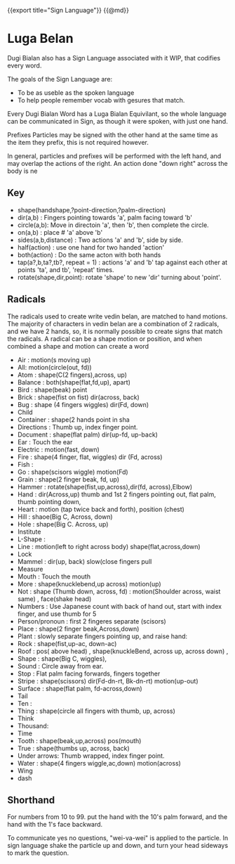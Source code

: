 {{export title="Sign Language"}}
{{@md}}

# Luga Belan


Dugi Bialan also has a Sign Language associated with it WIP, that codifies every word.

The goals of the Sign Language are:

* To be as useble as the spoken language
* To help people remember vocab with gesures that match.

Every Dugi Bialan Word has a Luga Bialan Equivilant, so the whole language can be communicated in Sign, as though it were spoken, with just one hand.

Prefixes Particles may be signed with the other hand at the same time as the item they prefix, this is not required however.

In general, particles and prefixes will be performed with the left hand, and may overlap the actions of the right. An action done "down right" across the body is ne

Key
---

- shape(handshape,?point-direction,?palm-direction) 
- dir(a,b) : Fingers pointing towards 'a', palm facing toward 'b'
- circle(a,b): Move in directoin 'a', then 'b', then complete the circle.
- on(a,b) : place # 'a' above 'b'
- sides(a,b,distance) : Two actions 'a' and 'b', side by side. 
- half(action) : use one hand for two handed 'action'
- both(action) : Do the same acton with both hands
- tap(a?,b,ta?,tb?, repeat = 1) : actions 'a' and 'b' tap against each other at points 'ta', and tb', 'repeat' times.
- rotate(shape,dir,point): rotate 'shape' to new 'dir' turning about 'point'.  

Radicals
-------- 

The radicals used to create write vedin belan, are matched to hand motions.  The majority of characters in vedin belan are a combination of 2 radicals, and we have 2 hands, so, it is normally possible to create signs that match the radicals.
A radical can be a shape motion or position,  and when combined a shape and motion can create a word

- Air : motion(s moving up)
- All: motion(circle(out, fd))
- Atom : shape(C(2 fingers),across, up)
- Balance : both(shape(flat,fd,up), apart)
- Bird : shape(beak) point
- Brick : shape(fist on fist) dir(across, back)
- Bug : shape (4 fingers wiggles) dir(Fd, down)
- Child
- Container : shape(2 hands point in sha
- Directions : Thumb up, index finger point.
- Document : shape(flat palm) dir(up-fd, up-back)  
- Ear : Touch the ear
- Electric : motion(fast, down) 
- Fire : shape(4 finger, flat, wiggles) dir (Fd, across)
- Fish :
- Go : shape(scisors wiggle) motion(Fd)
- Grain : shape(2 finger beak, fd, up)
- Hammer : rotate(shape(fist,up,across),dir(fd, across),Elbow)
- Hand : dir(Across,up) thumb and 1st 2 fingers pointing out, flat palm, thumb pointing down,
- Heart : motion (tap twice back and forth), position (chest)
- Hill : shaoe(Big C, Across, down)
- Hole : shape(Big C. Across, up)
- Institute
- L-Shape : 
- Line : motion(left to right across body) shape(flat,across,down)
- Lock
- Mammel : dir(up, back) slow(close fingers pull 
- Measure
- Mouth : Touch the mouth
- More : shape(knucklebend,up across) motion(up) 
- Not : shape (Thumb down, across, fd) : motion(Shoulder across, waist same) , face(shake head)
- Numbers : Use Japanese count with back of hand out, start with index finger, and use thumb for 5
- Person/pronoun : first 2 fingeres separate (scisors)
- Place : shape(2 finger beak,Across,down)
- Plant : slowly separate fingers pointing up, and raise hand:
- Rock : shape(fist,up-ac, down-ac)
- Roof : pos( above head) , shape(knuckleBend, across up, across down) ,
- Shape : shape(Big C, wiggles), 
- Sound : Circle away from ear.
- Stop : Flat palm facing forwards, fingers together
- Stripe : shape(scissors) dir(Fd-dn-rt, Bk-dn-rt) motion(up-out)
- Surface : shape(flat palm, fd-across,down) 
- Tail 
- Ten : 
- Thing : shape(circle all fingers with thumb, up, across)
- Think
- Thousand: 
- Time
- Tooth : shape(beak,up,across) pos(mouth) 
- True : shape(thumbs up, across, back)
- Under arrows: Thumb wrapped, index finger point.
- Water : shape(4 fingers wiggle,ac,down)  motion(across)
- Wing
- dash


Shorthand
------

For numbers from 10 to 99. put the hand with the 10's palm forward, and the hand with the 1's face backward.

To communicate yes no questions, "wei-va-wei" is applied to the particle. In sign language shake the particle up and down, and turn your head sideways to mark the question.
